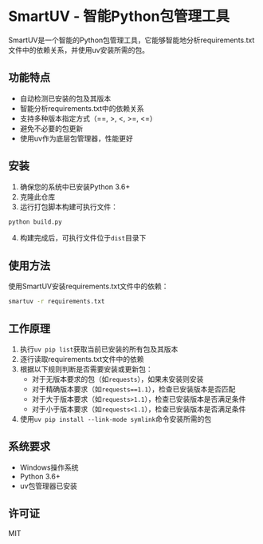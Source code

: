 # SmartUV - 智能Python包管理工具

SmartUV是一个智能的Python包管理工具，它能够智能地分析requirements.txt文件中的依赖关系，并使用uv安装所需的包。

## 功能特点

- 自动检测已安装的包及其版本
- 智能分析requirements.txt中的依赖关系
- 支持多种版本指定方式（==, >, <, >=, <=）
- 避免不必要的包更新
- 使用uv作为底层包管理器，性能更好

## 安装

1. 确保您的系统中已安装Python 3.6+
2. 克隆此仓库
3. 运行打包脚本构建可执行文件：

```bash
python build.py
```

4. 构建完成后，可执行文件位于`dist`目录下

## 使用方法

使用SmartUV安装requirements.txt文件中的依赖：

```bash
smartuv -r requirements.txt
```

## 工作原理

1. 执行`uv pip list`获取当前已安装的所有包及其版本
2. 逐行读取requirements.txt文件中的依赖
3. 根据以下规则判断是否需要安装或更新包：
   - 对于无版本要求的包（如`requests`），如果未安装则安装
   - 对于精确版本要求（如`requests==1.1`），检查已安装版本是否匹配
   - 对于大于版本要求（如`requests>1.1`），检查已安装版本是否满足条件
   - 对于小于版本要求（如`requests<1.1`），检查已安装版本是否满足条件
4. 使用`uv pip install --link-mode symlink`命令安装所需的包

## 系统要求

- Windows操作系统
- Python 3.6+
- uv包管理器已安装

## 许可证

MIT 